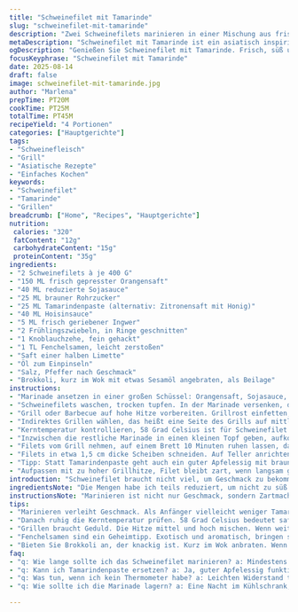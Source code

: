 ```yaml
---
title: "Schweinefilet mit Tamarinde"
slug: "schweinefilet-mit-tamarinde"
description: "Zwei Schweinefilets marinieren in einer Mischung aus frisch gepresstem Orangensaft, sojasauce mit weniger Salz, und einer Tamarindenpaste, die überraschend Süße und Säure bringt. Das Fleisch wird dann zunächst sanft indirekt gegrillt und danach die Marinade im Topf reduziert, bis sie dick und aromatisch ist. Beigabe von Fenchelsamen und Limettensaft sorgt für eine frische, leicht würzige Note. Kohlenhydratquellen wie Brokkoli aus dem Wok runden die Mahlzeit gesund ab. Meist gelingt das Fleisch zartrosa mit einer zarten Kruste, wenn Thermometer und Geduld passen. Fehler wie zu heißes Grillen schnell verhindern. Zweifel mit Alufolie kaschieren."
metaDescription: "Schweinefilet mit Tamarinde ist ein asiatisch inspiriertes Gericht, das Geschmack und Zartheit vereint. Ideal für Grillabende."
ogDescription: "Genießen Sie Schweinefilet mit Tamarinde. Frisch, süß und sauer. Perfekt zubereitet für Ihr nächstes Grillfest."
focusKeyphrase: "Schweinefilet mit Tamarinde"
date: 2025-08-14
draft: false
image: schweinefilet-mit-tamarinde.jpg
author: "Marlena"
prepTime: PT20M
cookTime: PT25M
totalTime: PT45M
recipeYield: "4 Portionen"
categories: ["Hauptgerichte"]
tags:
- "Schweinefleisch"
- "Grill"
- "Asiatische Rezepte"
- "Einfaches Kochen"
keywords:
- "Schweinefilet"
- "Tamarinde"
- "Grillen"
breadcrumb: ["Home", "Recipes", "Hauptgerichte"]
nutrition: 
 calories: "320"
 fatContent: "12g"
 carbohydrateContent: "15g"
 proteinContent: "35g"
ingredients:
- "2 Schweinefilets à je 400 G"
- "150 ML frisch gepresster Orangensaft"
- "40 ML reduzierte Sojasauce"
- "25 ML brauner Rohrzucker"
- "25 ML Tamarindenpaste (alternativ: Zitronensaft mit Honig)"
- "40 ML Hoisinsauce"
- "5 ML frisch geriebener Ingwer"
- "2 Frühlingszwiebeln, in Ringe geschnitten"
- "1 Knoblauchzehe, fein gehackt"
- "1 TL Fenchelsamen, leicht zerstoßen"
- "Saft einer halben Limette"
- "Öl zum Einpinseln"
- "Salz, Pfeffer nach Geschmack"
- "Brokkoli, kurz im Wok mit etwas Sesamöl angebraten, als Beilage"
instructions:
- "Marinade ansetzen in einer großen Schüssel: Orangensaft, Sojasauce, Zucker, Tamarindenpaste, Hoisinsauce verrühren. Ingwer, Knoblauch und Fenchelsamen zugeben. Gut durchmischen. Limettensaft zuletzt unterrühren, sonst gerinnt die Mischung eventuell."
- "Schweinefilets waschen, trocken tupfen. In der Marinade versenken, darauf achten, dass alle Seiten gut bedeckt sind. Mindestens 90 Minuten, besser 3-4 Stunden im Kühlschrank einwirken lassen. Das intensivere Aroma kommt mit Zeit."
- "Grill oder Barbecue auf hohe Hitze vorbereiten. Grillrost einfetten, um Kleben zu vermeiden. Fleisch aus der Marinade holen, Marinade auffangen. Leicht mit Pfeffer würzen, Salz wegen Sojasauce sparsam dosieren."
- "Indirektes Grillen wählen, das heißt eine Seite des Grills auf mittlere Hitze stellen, während die andere hohe Hitze bietet. Filets zuerst auf die mittlere Hitze legen, Deckel schließen. So zieht das Fleisch gleichmäßig durch ohne auszutrocknen. Nach etwa 15 Minuten wenden, achten auf schöne Grillstreifen und zarte Farbe, nicht zu dunkel werden lassen."
- "Kerntemperatur kontrollieren, 58 Grad Celsius ist für Schweinefilet innen noch leicht rosa und saftig. 5-7 Minuten länger, wenn durchgängig gar gewünscht, aber schnell wird es trocken. Wer kein Thermometer hat, kann an der Fleischfläche mit Finger leichten Widerstand testen - zu weich ist roh, zu fest durchgebraten."
- "Inzwischen die restliche Marinade in einen kleinen Topf geben, aufkochen lassen. Hitze reduzieren und ständig rühren, bis die Sauce dicklich wird und glänzt. Das ist die Reduktion, die den intensiven Geschmack trägt."
- "Filets vom Grill nehmen, auf einem Brett 10 Minuten ruhen lassen, damit sich die Säfte setzen. Sonst läuft beim Anschneiden alles heraus und das Filet wird trocken."
- "Filets in etwa 1,5 cm dicke Scheiben schneiden. Auf Teller anrichten, mit der Tamarindensauce übergießen. Frühlingszwiebeln darüber streuen. Wer Brokkoli als Beilage möchte, rechnet ihn zuletzt kurz im Wok angebraten mit ein – knackig, mit etwas Sesamöl und Salz passt das sehr gut."
- "Tipp: Statt Tamarindenpaste geht auch ein guter Apfelessig mit braunem Zucker. Wer keine Hoisinsauce findet, kann süße Sojasauce oder dunkle Misopaste mit etwas Honig nehmen. Wichtig ist das Zusammenspiel aus süß, sauer, salzig und etwas Schärfe von Ingwer."
- "Aufpassen mit zu hoher Grillhitze, Filet bleibt zart, wenn langsam gegart. Lieber Zeit mitbringen, dann funktioniert das wirklich gut."
introduction: "Schweinefilet braucht nicht viel, um Geschmack zu bekommen. In meiner Variante ist die Tamarinde der heimliche Star, bringt eine angenehme Säure und fruchtige Säure ins Spiel. Orangensaft sorgt für Frische, Hoisinsauce zaubert eine süßliche Tiefe. Das Zusammenspiel mit Ingwer, Knoblauch und Fenchelsamen wirkt schnell und verleiht dem Fleisch eine feine Würze. Ich habe ausprobiert, wie viel Marinierzeit nötig ist, und 3 Stunden sind optimal. Das Grillen indirekt und das Ruhen danach sind Käse beim perfekten Ergebnis. Was fehlt? Brokkoli aus dem Wok – schnell, gesund, knackig. Wer keine Tamarinde zur Hand hat, kann improvisieren, doch die Kombination ist so etwas wie eine kleine Geschmacksexplosion. Die Sauce muss einfach dick genug sein, sonst versickert alles. Im Original wird meist länger gegrillt, ich hab die Zeiten leicht reduziert und die Marinade verändert. "
ingredientsNote: "Die Mengen habe ich teils reduziert, um nicht zu süß zu werden – besonders Zucker. Bei Tamarindenpaste immer die Qualität prüfen, manche sind sehr sauer, andere eher mild. Wer keine hat, kann mit Limettensaft und Honig improvisieren, nicht exakt gleich, aber die Richtung stimmt. Fenchelsamen geben eine exotische Note, helfen gegen den typischen Schinkenreiz, und das Ingwerstückchen nicht zu fein reiben – sonst wird es zu dominant. Knoblauch darf ruhig grob gehackt sein, gibt mehr Biss. Die Sojasauce lieber salzreduziert nehmen, sonst bitte am Ende weniger nachsalzen. Öl zum Bestreichen gern geschmacksneutral oder gutes Erdnussöl. Die Frühlingszwiebeln frisch und knackig, nicht zu lange lagern, damit der frische Biss bleibt."
instructionsNote: "Marinieren ist nicht nur Geschmack, sondern Zartmacher. Die Säure im Orangensaft und Tamarinde arbeiten am Fleisch. Das Ruhen nach dem Grillen ist Pflicht – sonst verliert man den Saft. Wer keinen Grill hat, kann das Filet auch im Ofen bei 140 Grad indirekt garen, dauert 25-30 Minuten, danach kurz scharf anbraten für Farbe. Die Sauce abseihen ist möglich, aber ich mag die Stückchen, geben nochmal Aroma. Beim Aufkochen der Marinade immer rühren, damit sie nicht anbrennt. Wenn die Sauce zu dick wird vor dem Servieren, mit etwas Wasser verdünnen. Wichtig: Kerntemperatur prüfen, nichts ist schlimmer als trockenes Filet. Brokkoli nicht verkochen – knackig, leicht glasig, mit wenig Öl. So bleibt alles frisch. Geschmacklich nachwürzen erst am Schluss, sonst wird die Sauce zu salzig oder zu süß. Jeder Grill funktioniert anders, deshalb immer im Auge behalten!"
tips:
- "Marinieren verleiht Geschmack. Als Anfänger vielleicht weniger Tamarinde. Übertreiben kann die Balance stören. Letztlich zart und aromatisch wird das Fleisch mit der richtigen Zeit und der perfekten Marinade."
- "Danach ruhig die Kerntemperatur prüfen. 58 Grad Celsius bedeutet saftig. Kerntemperatur ist der Schlüssel. Das fühlt sich zart an, doch pures Gefühl kann trügerisch sein. Wer unsicher ist, nutzt besser ein Thermometer."
- "Grillen braucht Geduld. Die Hitze mittel und hoch mischen. Wenn weitergegrillt werden muss, nicht zu lange auf der direkten Hitze lassen. Ansonsten wird das Filet trocken und hart. Ruhen nach dem Grillen ist Pflicht, um die Säfte zu halten."
- "Fenchelsamen sind ein Geheimtipp. Exotisch und aromatisch, bringen sie eine feine Nuance. Doch Vorsicht, nicht übertreiben. Eine kleine Menge macht den Unterschied zwischen einem guten und einem großartigen Gericht. Knoblauch muss nicht fein sein."
- "Bieten Sie Brokkoli an, der knackig ist. Kurz im Wok anbraten. Wenn er zu lange gart, wird er matschig. Mit Sesamöl ist der Geschmack tiefer. Auch andere Gemüsesorten sind denkbar, aber Brokkoli bleibt mein Favorit."
faq:
- "q: Wie lange sollte ich das Schweinefilet marinieren? a: Mindestens 90 Minuten. Länger ist oft besser, so bis zu 4 Stunden. Das Fleisch wird köstlich aromatisch, vor allem bei intensivem Grillgeschmack."
- "q: Kann ich Tamarindenpaste ersetzen? a: Ja, guter Apfelessig funktioniert. Vermischen mit etwas braunem Zucker. Die Kombination ist anders, aber Geschmack bleibt. Ansonsten Limettensaft und Honig als Wahl."
- "q: Was tun, wenn ich kein Thermometer habe? a: Leichten Widerstand testen mit dem Finger. Zu weich, das ist roh. Zu fest, das ist durchgebraten. Alternativ gesehen, sieht das Fleisch saftig aus, das ist ein gutes Zeichen."
- "q: Wie sollte ich die Marinade lagern? a: Eine Nacht im Kühlschrank, geht. Allerdings, am besten frisch verwenden. Restliche Marinade kann gekocht werden. Haltbar gemacht kann sie auch etwas gelagert werden. Achten Sie auf Geschmack."

---
```


